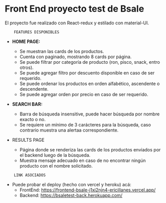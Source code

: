 # Front End proyecto test de Bsale

El proyecto fue realizado con React-redux y estilado con material-UI.
```
    FEATURES DISPONIBLES
```
* **HOME PAGE:**
    - Se muestran las cards de los productos.
    - Cuenta con paginado, mostrando 8 cards por página.
    - Se puede filtrar por categoría de producto (ron, pisco, snack, entro otros).
    - Se puede agregar filtro por descuento disponible en caso de ser requerido.
    - Se puede ordenar los productos en orden alfabético, ascendente o descendente.
    - Se puede agregar orden por precio en caso de ser requerido.




* **SEARCH BAR:**
    - Barra de búsqueda insensitive, puede hacer búsqueda por nombre exacto o no.
    - Se requiere un mínimo de 3 carácteres para la búsqueda, caso contrario muestra una alertaa correspondiente.




* RESULTS PAGE
    - Página donde se renderiza las cards de los productos enviados por el backend luego de la búsqueda.
    - Muestra mensaje adecuado en caso de no encontrar ningún producto con el nombre solicitado.

```
    LINK ASOCIADOS
```
* Puede probar el deploy (hecho con vercel y heroku) acá: 
    - FrontEnd: https://frontend-bsale-j1xi2njn4-ericillanes.vercel.app/
    - Backend: https://bsaletest-back.herokuapp.com/